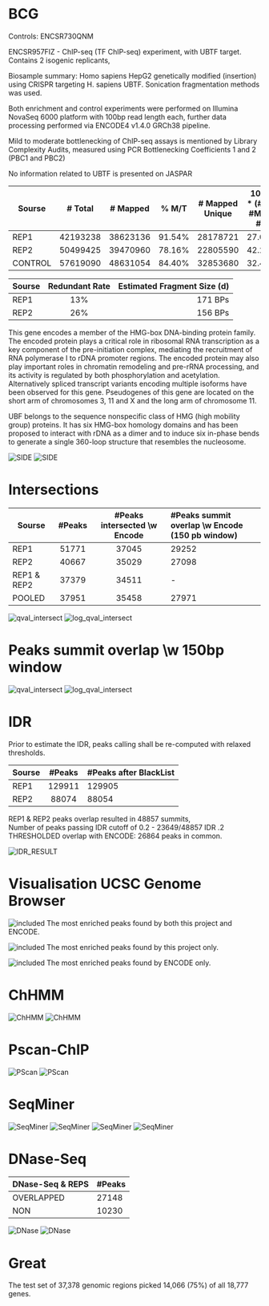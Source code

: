 # BCG
Controls: ENCSR730QNM

ENCSR957FIZ - ChIP-seq (TF ChIP-seq) experiment, with UBTF target.
Contains 2 isogenic replicants,  

Biosample summary: Homo sapiens HepG2 genetically modified (insertion) using CRISPR targeting H. sapiens UBTF. Sonication fragmentation methods was used.  

Both enrichment and control experiments were performed on Illumina NovaSeq 6000 platform with 100bp read length each, further data processing performed via ENCODE4 v1.4.0 GRCh38 pipeline.

Mild to moderate bottlenecking of ChIP-seq assays is mentioned by Library Complexity Audits, measured using PCR Bottlenecking Coefficients 1 and 2 (PBC1 and PBC2)

No information related to UBTF is presented on JASPAR

| Sourse   |      # Total  |  # Mapped     |   % M/T       |    # Mapped Unique | 100% * (#M - #MU) / #M |   PBC1        |   PBC2       |
|----------|:-------------:|:-------------:|:-------------:|:------------------:|:----------------------:|:-------------:|-------------:|
| REP1     |  42193238     | 38623136      | 91.54%        |    28178721        |  27.04%                |   PBC1        |   PBC2       |
| REP2     |    50499425   |   39470960    | 78.16%        |    22805590        |  42.22%                |   PBC1        |   PBC2       |
| CONTROL  |    57619090   |   48631054    | 84.40%        |    32853680        |  32.44%                |   PBC1        |   PBC2       |

| Sourse   | Redundant Rate   |  Estimated Fragment Size (d) |
|----------|:----------------:|-----------------------------:|
| REP1     |  13%             |  171 BPs                     | 
| REP2     |  26%             |  156 BPs                     |

This gene encodes a member of the HMG-box DNA-binding protein family. The encoded protein plays a critical role in ribosomal RNA transcription as a key component of the pre-initiation complex, mediating the recruitment of RNA polymerase I to rDNA promoter regions. The encoded protein may also play important roles in chromatin remodeling and pre-rRNA processing, and its activity is regulated by both phosphorylation and acetylation. Alternatively spliced transcript variants encoding multiple isoforms have been observed for this gene. Pseudogenes of this gene are located on the short arm of chromosomes 3, 11 and X and the long arm of chromosome 11.

UBF belongs to the sequence nonspecific class of HMG (high mobility group) proteins. It has six HMG-box homology domains and has been proposed to interact with rDNA as a dimer and to induce six in-phase bends to generate a single 360-loop structure that resembles the nucleosome.

![SIDE](./data/assets/side1.png)
![SIDE](./data/assets/side2.png)

# Intersections

| Sourse      |  #Peaks       | #Peaks intersected \w Encode  | #Peaks summit overlap \w Encode (150 pb window) |
|-------------|:-------------:|:-----------------------------:|:-----------------------------|
| REP1        |   51771       |         37045                 |         29252            | 
| REP2        |   40667       |         35029                 |         27098            |
| REP1 & REP2 |   37379       |         34511                 |         -                |
| POOLED      |   37951       |         35458                 |         27971            |


![qval_intersect](./data/assets/qval_intersect.png)
![log_qval_intersect](./data/assets/log_qval_intersect.png)

# Peaks summit overlap \w 150bp window


![qval_intersect](./data/assets/ps_qval_intersect.png)
![log_qval_intersect](./data/assets/log_ps_qval_intersect.png)

# IDR

Prior to estimate the IDR, peaks calling shall be re-computed with relaxed thresholds.

| Sourse      |  #Peaks       | #Peaks after BlackList  |
|-------------|:-------------:|:------------------------|
| REP1        |   129911      |         129905          |
| REP2        |   88074       |         88054           |

REP1 & REP2 peaks overlap resulted in 48857 summits,  
Number of peaks passing IDR cutoff of 0.2 - 23649/48857
IDR .2 THRESHOLDED overlap with ENCODE: 26864 peaks in common.

![IDR_RESULT](./data/assets/IDR_RESULT.png)

# Visualisation UCSC Genome Browser
![included](./data/assets/1st_both.png)
The most enriched peaks found by both this project and ENCODE.

![included](./data/assets/exclude.png)
The most enriched peaks found by this project only.

![included](./data/assets/non_included.png)
The most enriched peaks found by ENCODE only.

# ChHMM
![ChHMM](./data/assets/HMM_full.png)
![ChHMM](./data/assets/HMM_groupped.png)

# Pscan-ChIP
![PScan](./data/assets/pscan1.png)
![PScan](./data/assets/pscan2.png)

# SeqMiner
![SeqMiner](./data/assets/profilefull.png)
![SeqMiner](./data/assets/profheat.png)
![SeqMiner](./data/assets/profile.png)
![SeqMiner](./data/assets/clusteredprofile.png)

# DNase-Seq
| DNase-Seq & REPS |  #Peaks       |
|------------------|:--------------|
| OVERLAPPED       |   27148       |
| NON              |   10230       |

![DNase](./data/assets/dnase_qval_intersect.png)
![DNase](./data/assets/log_dnase_qval_intersect.png)

# Great
The test set of 37,378 genomic regions picked 14,066 (75%) of all 18,777 genes.
